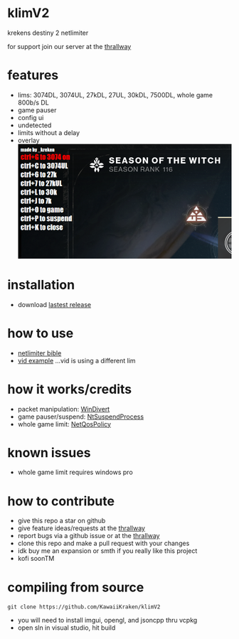 # klimV2
krekens destiny 2 netlimiter 

for support join our server at the [thrallway](https://thrallway.com)

# features
- lims: 3074DL, 3074UL, 27kDL, 27UL, 30kDL, 7500DL, whole game 800b/s DL
- game pauser
- config ui
- undetected
- limits without a delay 
- overlay 
![image failed to load..](https://github.com/KawaiiKraken/klimV2/blob/master/example_screenshot.png "My Config")
 
# installation
- download [lastest release](https://github.com/KawaiiKraken/klimV2/releases/latest)

# how to use
- [netlimiter bible](https://docs.google.com/document/d/1CuFbJ4KlbSMqf22lVap2yiSMHxLWRJpiMO1eIIpgtJQ)
- [vid example](https://www.youtube.com/watch?v=zTgaYyAxNZ4&pp=ygUPYXotMSBuZXRsaW1pdGVy) ...vid is using a different lim

# how it works/credits 
- packet manipulation: [WinDivert](https://github.com/basil00/Divert)
- game pauser/suspend: [NtSuspendProcess](https://github.com/diversenok/Suspending-Techniques#suspend-via-ntsuspendprocess)
- whole game limit: [NetQosPolicy](https://learn.microsoft.com/en-us/powershell/module/netqos/)
  
# known issues
- whole game limit requires windows pro

# how to contribute
- give this repo a star on github
- give feature ideas/requests at the [thrallway](https://thrallway.com)
- report bugs via a github issue or at the [thrallway](https://thrallway.com)
- clone this repo and make a pull request with your changes
- idk buy me an expansion or smth if you really like this project
- kofi soonTM

# compiling from source
```
git clone https://github.com/KawaiiKraken/klimV2
```
- you will need to install imgui, opengl, and jsoncpp thru vcpkg
- open sln in visual studio, hit build

